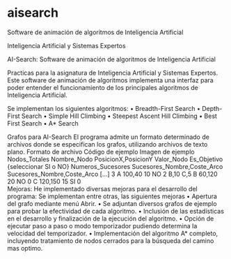 # aisearch
Software de animación de algoritmos de Inteligencia Artificial

Inteligencia Artificial y Sistemas Expertos

AI-Search: Software de animación de algoritmos de Inteligencia Artificial

Practicas para la asignatura de Inteligencia Artificial y Sistemas Expertos.
Este software de animación de algoritmos implementa una interfaz para poder entender el funcionamiento de los principales algoritmos de Inteligencia Artificial.

Se implementan los siguientes algoritmos:
•	Breadth-First Search 
•	Depth-First Search 
•	Simple Hill Climbing 
•	Steepest Ascent Hill Climbing 
•	Best First Search 
•	A* Search

Grafos para AI-Search 
El programa admite un formato determinado de archivos donde se especifican los grafos, utilizando archivos de texto plano.
Formato de archivo	Código de ejemplo	Imagen de ejemplo
Nodos_Totales
Nombre_Nodo
PosicionX,PosicionY
Valor_Nodo
Es_Objetivo {seleccionar SI o NO}
Numeros_Sucesores
Sucesores_Nombre,Coste_Arco
Sucesores_Nombre,Coste_Arco
[...] 	3
A
100,40
10
NO
2
B,10
C,5
B
60,120
20
NO
0
C
120,150
15
SI
0	 
Mejoras:
He implementado diversas mejoras para el desarrollo del programa:
Se implementan entre otras, las siguientes mejoras
•	Apertura del grafo mediante menú Abrir.
•	Se adjuntan diversos grafos de ejemplo para probar la efectividad de cada algoritmo.
•	Inclusión de las estadísticas en el desarrollo y finalización de la ejecución del algoritmo.
•	Opción de ejecutar paso a paso o modo temporizador pudiendo determina la velocidad del temporizador.
•	Implementación del algoritmo A* completo, incluyendo tratamiento de nodos cerrados para la búsqueda del camino mas optimo.
